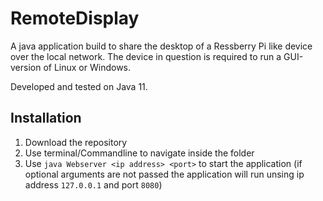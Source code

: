 # RemoteDisplay

A java application build to share the desktop of a Ressberry Pi like device over the local network.
The device in question is required to run a GUI-version of Linux or Windows.

Developed and tested on Java 11.

## Installation
1. Download the repository
2. Use terminal/Commandline to navigate inside the folder
3. Use ```java Webserver <ip address> <port>``` to start the application (if optional arguments are not passed the application will run unsing ip address ```127.0.0.1``` and port ```8080```)
